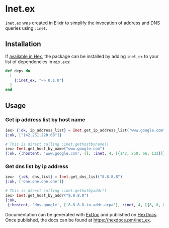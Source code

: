 # Inet.ex

`Inet.ex` was created in Elixir to simplify the invocation of address and DNS queries using `:inet`.

## Installation

If [available in Hex](https://hex.pm/docs/publish), the package can be installed
by adding `inet_ex` to your list of dependencies in `mix.exs`:

```elixir
def deps do
  [
    {:inet_ex, "~> 0.1.0"}
  ]
end
```

## Usage

### Get ip address list by host name

```elixir
iex> {:ok, ip_address_list} = Inet.get_ip_address_list("www.google.com")
{:ok, ["142.251.220.68"]}

# This is direct calling :inet.gethostbyname()
iex> Inet.get_host_by_name("www.google.com")
{:ok, {:hostent, 'www.google.com', [], :inet, 4, [{142, 250, 66, 132}]}}
```

### Get dns list by ip address

```elixir
iex>  {:ok, dns_list} = Inet.get_dns_list("8.8.8.8")
{:ok, ['one.one.one.one']}

# This is direct calling :inet.gethotbyaddr()
iex> Inet.get_host_by_addr("8.8.8.8")
{:ok,
 {:hostent, 'dns.google', ['8.8.8.8.in-addr.arpa'], :inet, 4, [{8, 8, 8, 8}]}}
```

Documentation can be generated with [ExDoc](https://github.com/elixir-lang/ex_doc)
and published on [HexDocs](https://hexdocs.pm). Once published, the docs can
be found at <https://hexdocs.pm/inet_ex>.

